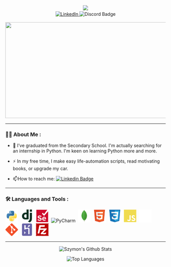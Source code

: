 <div id="header" align="center">
  <img src="https://media.giphy.com/media/xBTSwCTFkgfcdTjHMz/giphy.gif" width="100"/>
</div>
<div id="badges" align="center">
  <a href="https://www.linkedin.com/in/szymon-kasprzycki/">
    <img src="https://img.shields.io/badge/LinkedIn-blue?style=for-the-badge&logo=linkedin&logoColor=white" alt="LinkedIn"/>
  </a>
  <img src="https://dcbadge.limes.pink/api/shield/288332827336900609?style=for-the-badge&theme=discord-inverted" alt="Discord Badge"/>
</div>
&nbsp;
<div align="center">
<!--   <img src="https://media.giphy.com/media/dWesBcTLavkZuG35MI/giphy.gif" width="600" height="300"/> -->
   <img src="https://media.giphy.com/media/Ah3zHH7hvsSB2/giphy.gif" width="600" height="300"/>
</div>

---

### :woman_technologist: About Me :
- :telescope: I’ve graduated from the Secondary School. I'm actually searching for an internship in Python. I'm keen on learning Python more and more.

- :zap: In my free time, I make easy life-automation scripts, read motivating books, or upgrade my car.

- :mailbox:How to reach me: [![Linkedin Badge](https://img.shields.io/badge/-szymon-blue?style=flat&logo=Linkedin&logoColor=white)](https://www.linkedin.com/in/szymon-kasprzycki/)

---

### :hammer_and_wrench: Languages and Tools :

<div>
   <img src="https://github.com/devicons/devicon/blob/master/icons/python/python-original.svg" title="Python" alt="Python" width="40" height="40"/>&nbsp;
   <img src="https://github.com/devicons/devicon/blob/master/icons/django/django-plain.svg" title="Django" alt="Django" width="40" height="40"/>&nbsp;
   <img src="https://github.com/devicons/devicon/blob/master/icons/selenium/selenium-original.svg" title="Python Selenium" alt="Python Selenium" width="40" height="40"/>&nbsp;
   <img src="https://upload.wikimedia.org/wikipedia/commons/1/1d/PyCharm_Icon.svg" title="PyCharm" alt="PyCharm" width="40" height="40"/>&nbsp;
   <img src="https://github.com/devicons/devicon/blob/master/icons/mongodb/mongodb-original.svg" title="MongoDB" alt="MongoDB" width="40" height="40"/>&nbsp;
   <img src="https://github.com/devicons/devicon/blob/master/icons/html5/html5-original.svg" title="HTML5" alt="HTML5" width="40" height="40"/>&nbsp;
   <img src="https://github.com/devicons/devicon/blob/master/icons/css3/css3-original.svg" title="CSS3" alt="CSS3" width="40" height="40"/>&nbsp;
   <img src="https://github.com/devicons/devicon/blob/master/icons/javascript/javascript-plain.svg" title="JavaScript" alt="JavaScript" width="40" height="40"/>&nbsp;
   <img src="https://github.com/devicons/devicon/blob/master/icons/discordjs/discordjs-plain.svg" title="DiscordJS" alt="DiscordJS" width="40" height="40"/>&nbsp;
   <img src="https://github.com/devicons/devicon/blob/master/icons/git/git-original.svg" title="Git" alt="Git" width="40" height="40"/>&nbsp;
   <img src="https://github.com/devicons/devicon/blob/master/icons/heroku/heroku-plain.svg" title="Heroku" alt="Heroku" width="40" height="40"/>&nbsp;
   <img src="https://github.com/devicons/devicon/blob/master/icons/filezilla/filezilla-plain.svg" title="FileZilla" alt="FileZilla" width="40" height="40"/>&nbsp;
</div>
   
---

<div align="center">
   
   ![Szymon's Github Stats](https://github-readme-stats.vercel.app/api?username=Szymon-Kasprzycki&count_private=true&include_all_commits=true&theme=github_dark)
   
   ![Top Languages](https://github-readme-stats.vercel.app/api/top-langs/?username=Szymon-Kasprzycki&count_private=true&theme=github_dark)

</div>
